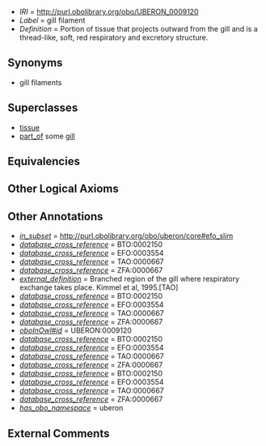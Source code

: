  * *IRI* = http://purl.obolibrary.org/obo/UBERON_0009120
 * *Label* = gill filament
 * *Definition* = Portion of tissue that projects outward from the gill and is a thread-like, soft, red respiratory and excretory structure.

## Synonyms

 * gill filaments

## Superclasses

 * [tissue](../../UBERON/79/UBERON_0000479.md)
 * [part_of](../../BFO/50/BFO_0000050.md) some [gill](../../UBERON/35/UBERON_0002535.md)

## Equivalencies


## Other Logical Axioms


## Other Annotations

 * *[in_subset](../../et/oboInOwl#inSubset.md)* = http://purl.obolibrary.org/obo/uberon/core#efo_slim
 * *[database_cross_reference](../../ef/oboInOwl#hasDbXref.md)* = BTO:0002150
 * *[database_cross_reference](../../ef/oboInOwl#hasDbXref.md)* = EFO:0003554
 * *[database_cross_reference](../../ef/oboInOwl#hasDbXref.md)* = TAO:0000667
 * *[database_cross_reference](../../ef/oboInOwl#hasDbXref.md)* = ZFA:0000667
 * *[external_definition](../../UBPROP/01/UBPROP_0000001.md)* = Branched region of the gill where respiratory exchange takes place. Kimmel et al, 1995.[TAO]
 * *[database_cross_reference](../../ef/oboInOwl#hasDbXref.md)* = BTO:0002150
 * *[database_cross_reference](../../ef/oboInOwl#hasDbXref.md)* = EFO:0003554
 * *[database_cross_reference](../../ef/oboInOwl#hasDbXref.md)* = TAO:0000667
 * *[database_cross_reference](../../ef/oboInOwl#hasDbXref.md)* = ZFA:0000667
 * *[oboInOwl#id](../../id/oboInOwl#id.md)* = UBERON:0009120
 * *[database_cross_reference](../../ef/oboInOwl#hasDbXref.md)* = BTO:0002150
 * *[database_cross_reference](../../ef/oboInOwl#hasDbXref.md)* = EFO:0003554
 * *[database_cross_reference](../../ef/oboInOwl#hasDbXref.md)* = TAO:0000667
 * *[database_cross_reference](../../ef/oboInOwl#hasDbXref.md)* = ZFA:0000667
 * *[database_cross_reference](../../ef/oboInOwl#hasDbXref.md)* = BTO:0002150
 * *[database_cross_reference](../../ef/oboInOwl#hasDbXref.md)* = EFO:0003554
 * *[database_cross_reference](../../ef/oboInOwl#hasDbXref.md)* = TAO:0000667
 * *[database_cross_reference](../../ef/oboInOwl#hasDbXref.md)* = ZFA:0000667
 * *[has_obo_namespace](../../ce/oboInOwl#hasOBONamespace.md)* = uberon

## External Comments


